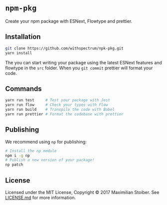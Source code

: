 # `npm-pkg`

Create your npm package with ESNext, Flowtype and prettier.

## Installation

```sh
git clone https://github.com/withspectrum/npk-pkg.git
yarn install
```

The you can start writing your package using the latest ESNext features and flowtype in the `src` folder. When you `git commit` prettier will format your code.

## Commands

```sh
yarn run test     # Test your package with Jest
yarn run flow     # Check your types with Flow
yarn run build    # Transpile the code with Babel
yarn run prettier # Format the codebase with prettier
```

## Publishing

We recommend using `np` for publishing:

```sh
# Install the np module
npm i -g np
# Publish a new version of your package!
np patch
```

## License

Licensed under the MIT License, Copyright ©️ 2017 Maximilian Stoiber. See [LICENSE.md](LICENSE.md) for more information.
